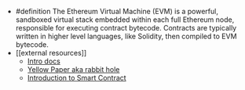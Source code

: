 - #definition The Ethereum Virtual Machine (EVM) is a powerful, sandboxed virtual stack embedded within each full Ethereum node, responsible for executing contract bytecode. Contracts are typically written in higher level languages, like Solidity, then compiled to EVM bytecode.
- [[external resources]]
    - [Intro docs](https://ethereum.org/en/developers/docs/evm/)
    - [Yellow Paper aka rabbit hole](https://ethereum.github.io/yellowpaper/paper.pdf)
    - [Introduction to Smart Contract](https://docs.soliditylang.org/en/latest/introduction-to-smart-contracts.html#index-6)
